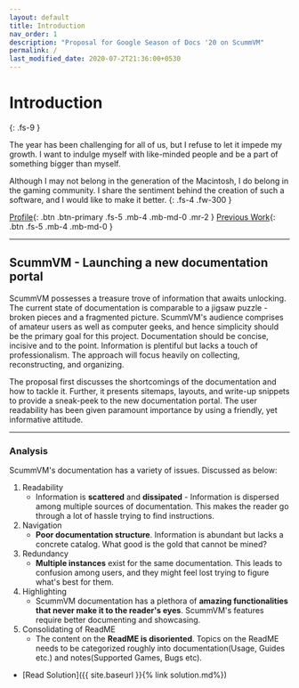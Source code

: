```yaml
---
layout: default
title: Introduction
nav_order: 1
description: "Proposal for Google Season of Docs '20 on ScummVM"
permalink: /
last_modified_date: 2020-07-2T21:36:00+0530
---
```

# Introduction
{: .fs-9 }

The year has been challenging for all of us, but I refuse to let it impede my growth. I want to indulge myself with like-minded people and be a part of something bigger than myself. 

Although I may not belong in the generation of the Macintosh, I do belong in the gaming community. I share the sentiment behind the creation of such a software, and I would like to make it better.
{: .fs-4 .fw-300 }

[Profile](https://drive.google.com/file/d/1pgNlW8CYuyPFPKAKHLuQCpQ95a9SmOTu/view?usp=sharing){: .btn .btn-primary .fs-5 .mb-4 .mb-md-0 .mr-2 } [Previous Work](http://wiki.compilgames.net/doku.php/gdevelop5/tutorials/fire-and-ice/start){: .btn .fs-5 .mb-4 .mb-md-0 }

---

## ScummVM - Launching a new documentation portal

ScummVM possesses a treasure trove of information that awaits unlocking. The current state of documentation is comparable to a jigsaw puzzle - broken pieces and a fragmented picture. ScummVM's audience comprises of amateur users as well as computer geeks, and hence simplicity should be the primary goal for this project. Documentation should be concise, incisive and to the point. Information is plentiful but lacks a touch of professionalism. The approach will focus heavily on collecting, reconstructing, and organizing. 

The proposal first discusses the shortcomings of the documentation and how to tackle it. Further, it presents sitemaps, layouts, and write-up snippets to provide a sneak-peek to the new documentation portal. The user readability has been given paramount importance by using a friendly, yet informative attitude.

---

### Analysis

ScummVM's documentation has a variety of issues. Discussed as below:
1. Readability
	- Information is __scattered__ and __dissipated__ - Information is dispersed among multiple sources of documentation. This makes the reader go through a lot of hassle trying to find instructions.
1. Navigation
	- **Poor documentation structure**. Information is abundant but lacks a concrete catalog. What good is the gold that cannot be mined? 
1. Redundancy
	- **Multiple instances** exist for the same documentation. This leads to confusion among users, and they might feel lost trying to figure what's best for them.
1. Highlighting
	- ScummVM documentation has a plethora of **amazing functionalities that never make it to the reader's eyes**. ScummVM's features require better documenting and showcasing.
1. Consolidating of ReadME
	- The content on the **ReadME is disoriented**. Topics on the ReadME needs to be categorized roughly into documentation(Usage, Guides etc.) and notes(Supported Games, Bugs etc).



- [Read Solution]({{ site.baseurl }}{% link solution.md%})
